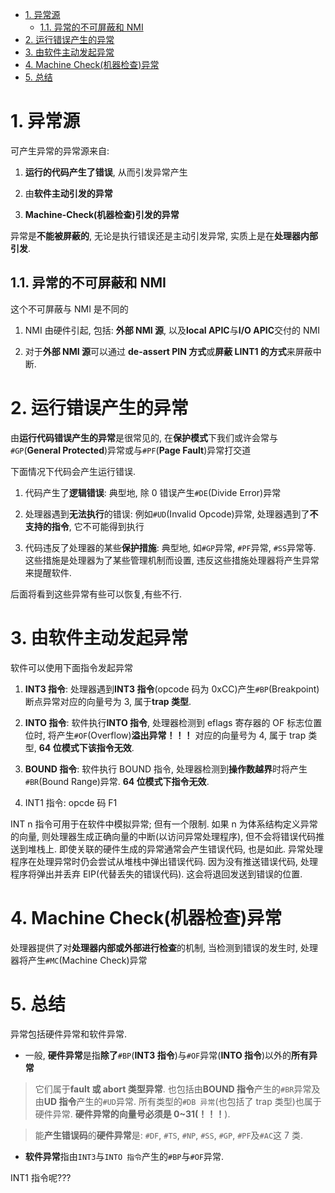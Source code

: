 
<!-- @import "[TOC]" {cmd="toc" depthFrom=1 depthTo=6 orderedList=false} -->

<!-- code_chunk_output -->

- [1. 异常源](#1-异常源)
  - [1.1. 异常的不可屏蔽和 NMI](#11-异常的不可屏蔽和-nmi)
- [2. 运行错误产生的异常](#2-运行错误产生的异常)
- [3. 由软件主动发起异常](#3-由软件主动发起异常)
- [4. Machine Check(机器检查)异常](#4-machine-check机器检查异常)
- [5. 总结](#5-总结)

<!-- /code_chunk_output -->

# 1. 异常源

可产生异常的异常源来自:

1) **运行的代码产生了错误**, 从而引发异常产生

2) 由**软件主动引发的异常**

3) **Machine\-Check(机器检查)引发的异常**

异常是**不能被屏蔽的**, 无论是执行错误还是主动引发异常, 实质上是在**处理器内部引发**.

## 1.1. 异常的不可屏蔽和 NMI

这个不可屏蔽与 NMI 是不同的

1) NMI 由硬件引起, 包括: **外部 NMI 源**, 以及**local APIC**与**I/O APIC**交付的 NMI

2) 对于**外部 NMI 源**可以通过 **de-assert PIN 方式**或**屏蔽 LINT1 的方式**来屏蔽中断.

# 2. 运行错误产生的异常

由**运行代码错误产生的异常**是很常见的, 在**保护模式**下我们或许会常与`#GP`(**General Protected**)异常或与`#PF`(**Page Fault**)异常打交道

下面情况下代码会产生运行错误.

1. 代码产生了**逻辑错误**: 典型地, 除 0 错误产生`#DE`(Divide Error)异常

2. 处理器遇到**无法执行**的错误: 例如`#UD`(Invalid Opcode)异常, 处理器遇到了**不支持的指令**, 它不可能得到执行

3. 代码违反了处理器的某些**保护措施**: 典型地, 如`#GP`异常, `#PF`异常, `#SS`异常等. 这些措施是处理器为了某些管理机制而设置, 违反这些措施处理器将产生异常来提醒软件.

后面将看到这些异常有些可以恢复,有些不行.

# 3. 由软件主动发起异常

软件可以使用下面指令发起异常

1. **INT3 指令**: 处理器遇到**INT3 指令**(opcode 码为 0xCC)产生`#BP`(Breakpoint)断点异常对应的向量号为 3, 属于**trap 类型**.

2. **INTO 指令**: 软件执行**INTO 指令**, 处理器检测到 eflags 寄存器的 OF 标志位置位时, 将产生`#OF`(Overflow)**溢出异常！！！** 对应的向量号为 4, 属于 trap 类型, **64 位模式下该指令无效**.

3. **BOUND 指令**: 软件执行 BOUND 指令, 处理器检测到**操作数越界**时将产生`#BR`(Bound Range)异常. **64 位模式下指令无效**.

4. INT1 指令: opcde 码 F1

INT n 指令可用于在软件中模拟异常;  但有一个限制. 如果 n 为体系结构定义异常的向量, 则处理器生成正确向量的中断(以访问异常处理程序), 但不会将错误代码推送到堆栈上.  即使关联的硬件生成的异常通常会产生错误代码, 也是如此.  异常处理程序在处理异常时仍会尝试从堆栈中弹出错误代码.  因为没有推送错误代码, 处理程序将弹出并丢弃 EIP(代替丢失的错误代码).  这会将退回发送到错误的位置.

# 4. Machine Check(机器检查)异常

处理器提供了对**处理器内部或外部进行检查**的机制, 当检测到错误的发生时, 处理器将产生`#MC`(Machine Check)异常

# 5. 总结

异常包括硬件异常和软件异常.

* 一般, **硬件异常**是指**除了**`#BP`(**INT3 指令**)与`#OF`异常(**INTO 指令**)以外的**所有异常**

> 它们属于**fault 或 abort 类型异常**. 也包括由**BOUND 指令**产生的`#BR`异常及由**UD 指令**产生的`#UD`异常. 所有类型的`#DB 异常`(也包括了 trap 类型)也属于硬件异常. **硬件异常的向量号必须是 0\~31(！！！**).

> 能**产生错误码**的**硬件异常**是: `#DF`, `#TS`, `#NP`, `#SS`, `#GP`, `#PF`及`#AC`这 7 类.

* **软件异常**指由`INT3`与`INTO 指令`产生的`#BP`与`#OF`异常.


INT1 指令呢???